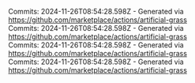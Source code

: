 Commits: 2024-11-26T08:54:28.598Z - Generated via https://github.com/marketplace/actions/artificial-grass
<br>
Commits: 2024-11-26T08:54:28.598Z - Generated via https://github.com/marketplace/actions/artificial-grass
<br>
Commits: 2024-11-26T08:54:28.598Z - Generated via https://github.com/marketplace/actions/artificial-grass
<br>
Commits: 2024-11-26T08:54:28.598Z - Generated via https://github.com/marketplace/actions/artificial-grass
<br>
